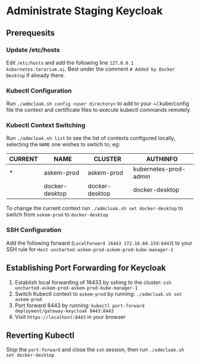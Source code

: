 # Administrate Staging Keycloak

## Prerequesits

### Update /etc/hosts

Edit `/etc/hosts` and add the following line `127.0.0.1 kubernetes.terarium.ai`.
Best under the comment `# Added by Docker Desktop` if already there.

### Kubectl Configuration

Run `./admcloak.sh config <user directory>` to add to your ~/.kube/config file the context and certificate files to execute kubectl commands remotely.

### Kubectl Context Switching

Run `./admcloak.sh list` to see the list of contexts configured locally, selecting the `NAME` one wishes to swtich to; eg:

| CURRENT | NAME | CLUSTER | AUTHINFO |
| --- | --- | --- | --- |
| * | askem-prod | askem-prod | kubernetes-prod-admin |
| | docker-desktop | docker-desktop | docker-desktop |

To change the current context run `./admcloak.sh set docker-desktop` to switch from `askem-prod` to `docker-desktop`

### SSH Configuration

Add the following forward (`LocalForward 16443 172.16.60.159:6443`) to your SSH rule for `Host uncharted-askem-prod-askem-prod-kube-manager-1`

## Establishing Port Forwarding for Keycloak

1. Establish local forwarding of 16433 by sshing to the cluster: `ssh uncharted-askem-prod-askem-prod-kube-manager-1`
2. Switch Kubectl context to `askem-prod` by running: `./admcloak.sh set askem-prod`
3. Port forward 8443 by running: `kubectl port-forward deployment/gateway-keycloak 8443:8443`
4. Visit `https://localhost:8443` in your browser

## Reverting Kubectl

Stop the `port-forward` and close the `ssh` session, then run `./admcloak.sh set docker-desktop`
